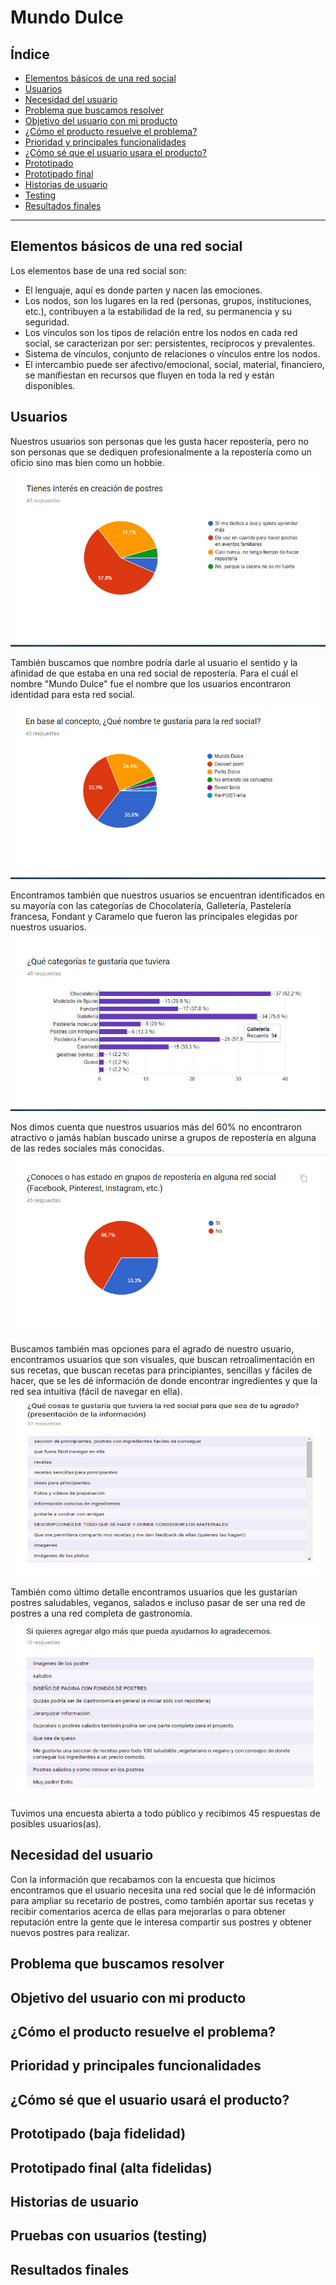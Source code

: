 # Mundo Dulce

## Índice

- [Elementos básicos de una red social](#elementos-de-una-red-social)
- [Usuarios](#usuario-meta)
- [Necesidad del usuario](#descubrir-necesidad)
- [Problema que buscamos resolver](#problema-que-resuelve)
- [Objetivo del usuario con mi producto](#objetivo-usuario)
- [¿Cómo el producto resuelve el problema?](#producto-resuelve-problema)
- [Prioridad y principales funcionalidades](#prioridad-y-funcionalidades)
- [¿Cómo sé que el usuario usara el producto?](#usuario-usa-el-producto)
- [Prototipado](#prototipado-de-baja-fidelidad)
- [Prototipado final](#Prototipado-de-alta-fidelidad)
- [Historias de usuario](#historias-de-usuario)
- [Testing](#pruebas-con-usuarios)
- [Resultados finales](#resultados)
---

## Elementos básicos de una red social

Los elementos base de una red social son:

* El lenguaje, aquí es donde parten y nacen las emociones.
* Los nodos, son los lugares en la red (personas, grupos, instituciones, etc.), contribuyen a la estabilidad de la red, su permanencia y su seguridad.
* Los vínculos son los tipos de relación entre los nodos en cada red social, se caracterizan por ser: persistentes, recíprocos y prevalentes.
* Sistema de vínculos, conjunto de relaciones o vínculos entre los nodos.
* El intercambio puede ser afectivo/emocional, social, material, financiero, se manifiestan en recursos que fluyen en toda la red y están disponibles.


## Usuarios

Nuestros usuarios son personas que les gusta hacer repostería, pero no son personas que se dediquen profesionalmente a la repostería como un oficio sino mas bien como un hobbie. 
![Resultado encuesta gustos repostería](https://raw.githubusercontent.com/Tita-Navarro/GDL002-social-network/master/public/images/Encuesta1.jpg)

También buscamos que nombre podría darle al usuario el sentido y la afinidad de que estaba en una red social de repostería. Para el cuál el nombre "Mundo Dulce" fue el nombre que los usuarios encontraron identidad para esta red social.
![Nombre para red social](https://raw.githubusercontent.com/Tita-Navarro/GDL002-social-network/master/public/images/Encuesta2.jpg)

Encontramos también que nuestros usuarios se encuentran identificados en su mayoría con las categorías de Chocolatería, Galletería, Pastelería francesa, Fondant y Caramelo que fueron las principales elegidas por nuestros usuarios.
![Categorías elegidas](https://raw.githubusercontent.com/Tita-Navarro/GDL002-social-network/master/public/images/Encuesta3.jpg)

Nos dimos cuenta que nuestros usuarios más del 60% no encontraron atractivo o jamás habían buscado unirse a grupos de repostería en alguna de las redes sociales más conocidas.
![Pertenecer a grupos en redes sociales](https://raw.githubusercontent.com/Tita-Navarro/GDL002-social-network/master/public/images/Encuesta4.jpg)

Buscamos también mas opciones para el agrado de nuestro usuario, encontramos usuarios que son visuales, que buscan retroalimentación en sus recetas, que buscan recetas para principiantes, sencillas y fáciles de hacer, que se les dé información de donde encontrar ingredientes y que la red sea intuitiva (fácil de navegar en ella).
![Opiniones e ideas de nuestro usuario](https://raw.githubusercontent.com/Tita-Navarro/GDL002-social-network/master/public/images/Encuesta5.jpg)

También como último detalle encontramos usuarios que les gustarían postres saludables, veganos, salados e incluso pasar de ser una red de postres a una red completa de gastronomía.
![Información adicional](https://raw.githubusercontent.com/Tita-Navarro/GDL002-social-network/master/public/images/Encuesta6.jpg)

Tuvimos una encuesta abierta a todo público y recibimos 45 respuestas de posibles usuarios(as).

## Necesidad del usuario

Con la información que recabamos con la encuesta que hicimos encontramos que el usuario necesita una red social que le dé información para ampliar su recetario de postres, como también aportar sus recetas y recibir comentarios acerca de ellas para mejorarlas o para obtener reputación entre la gente que le interesa compartir sus postres y obtener nuevos postres para realizar.

## Problema que buscamos resolver

## Objetivo del usuario con mi producto

## ¿Cómo el producto resuelve el problema?

## Prioridad y principales funcionalidades

## ¿Cómo sé que el usuario usará el producto?

## Prototipado (baja fidelidad)

## Prototipado final (alta fidelidas)

## Historias de usuario

## Pruebas con usuarios (testing)

## Resultados finales